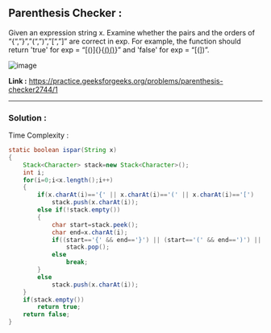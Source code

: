 ## Parenthesis Checker :

Given an expression string x. Examine whether the pairs and the orders of “{“,”}”,”(“,”)”,”[“,”]” are correct in exp.
For example, the function should return 'true' for exp = “[()]{}{[()()]()}” and 'false' for exp = “[(])”.

![image](https://user-images.githubusercontent.com/23376002/158062138-dc639ba5-d4a5-4bcd-a815-d2bf198d1417.png)

**Link :** https://practice.geeksforgeeks.org/problems/parenthesis-checker2744/1


---------------------------------------------------------------------------------------------------------------------------------------------


### Solution :

Time Complexity :


```java
static boolean ispar(String x)
{
    Stack<Character> stack=new Stack<Character>();
    int i;
    for(i=0;i<x.length();i++)
    {
        if(x.charAt(i)=='{' || x.charAt(i)=='(' || x.charAt(i)=='[')
            stack.push(x.charAt(i));
        else if(!stack.empty())
        {
            char start=stack.peek();
            char end=x.charAt(i);
            if((start=='{' && end=='}') || (start=='(' && end==')') || (start=='[' && end==']'))
                stack.pop();
            else 
                break;
        }
        else
            stack.push(x.charAt(i));
    }
    if(stack.empty())
        return true;
    return false;
}
```


